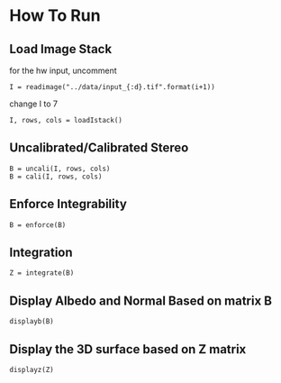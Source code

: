 # How To Run

## Load Image Stack

for the hw input, uncomment 
```
I = readimage("../data/input_{:d}.tif".format(i+1))
```

change I to 7

```
I, rows, cols = loadIstack()
```

## Uncalibrated/Calibrated Stereo

```
B = uncali(I, rows, cols)
B = cali(I, rows, cols)
```

## Enforce Integrability

```
B = enforce(B)
```

## Integration 

```
Z = integrate(B)
```

## Display Albedo and Normal Based on matrix B

```
displayb(B)
```

## Display the 3D surface based on Z matrix

```
displayz(Z)
```